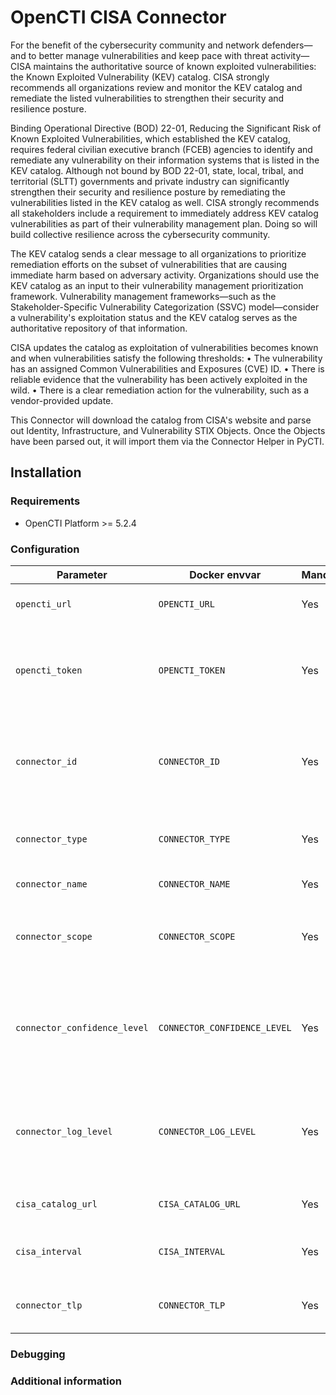 # OpenCTI CISA Connector

For the benefit of the cybersecurity community and network defenders—and to better manage vulnerabilities and keep pace with threat activity—CISA maintains the authoritative source of known exploited vulnerabilities: the Known Exploited Vulnerability (KEV) catalog. CISA strongly recommends all organizations review and monitor the KEV catalog and remediate the listed vulnerabilities to strengthen their security and resilience posture.

Binding Operational Directive (BOD) 22-01, Reducing the Significant Risk of Known Exploited Vulnerabilities, which established the KEV catalog, requires federal civilian executive branch (FCEB) agencies to identify and remediate any vulnerability on their information systems that is listed in the KEV catalog. Although not bound by BOD 22-01, state, local, tribal, and territorial (SLTT) governments and private industry can significantly strengthen their security and resilience posture by remediating the vulnerabilities listed in the KEV catalog as well. CISA strongly recommends all stakeholders include a requirement to immediately address KEV catalog vulnerabilities as part of their vulnerability management plan. Doing so will build collective resilience across the cybersecurity community.

The KEV catalog sends a clear message to all organizations to prioritize remediation efforts on the subset of vulnerabilities that are causing immediate harm based on adversary activity. Organizations should use the KEV catalog as an input to their vulnerability management prioritization framework. Vulnerability management frameworks—such as the Stakeholder-Specific Vulnerability Categorization (SSVC) model—consider a vulnerability's exploitation status and the KEV catalog serves as the authoritative repository of that information.

CISA updates the catalog as exploitation of vulnerabilities becomes known and when vulnerabilities satisfy the following thresholds:
•    The vulnerability has an assigned Common Vulnerabilities and Exposures (CVE) ID.
•    There is reliable evidence that the vulnerability has been actively exploited in the wild.
•    There is a clear remediation action for the vulnerability, such as a vendor-provided update.

This Connector will download the catalog from CISA's website and parse out Identity, Infrastructure, and Vulnerability STIX Objects.  Once the Objects have been parsed out, it will import them via the Connector Helper in PyCTI.
## Installation

### Requirements

- OpenCTI Platform >= 5.2.4

### Configuration

| Parameter                            | Docker envvar                       | Mandatory    | Description                                                                                                                                                |
| ------------------------------------ | ----------------------------------- | ------------ | ---------------------------------------------------------------------------------------------------------------------------------------------------------- |
| `opencti_url`                        | `OPENCTI_URL`                       | Yes          | The URL of the OpenCTI platform.                                                                                                                           |
| `opencti_token`                      | `OPENCTI_TOKEN`                     | Yes          | The default admin token configured in the OpenCTI platform parameters file.                                                                                |
| `connector_id`                       | `CONNECTOR_ID`                      | Yes          | A valid arbitrary `UUIDv4` that must be unique for this connector.                                                                                         |
| `connector_type`                     | `CONNECTOR_TYPE`                    | Yes          | Must be `Template_Type` (this is the connector type).                                                                                                      |
| `connector_name`                     | `CONNECTOR_NAME`                    | Yes          | Option `Template`                                                                                                                                          |
| `connector_scope`                    | `CONNECTOR_SCOPE`                   | Yes          | Supported scope: Template Scope (MIME Type or Stix Object)                                                                                                 |
| `connector_confidence_level`         | `CONNECTOR_CONFIDENCE_LEVEL`        | Yes          | The default confidence level for created sightings (a number between 1 and 4).                                                                             |
| `connector_log_level`                | `CONNECTOR_LOG_LEVEL`               | Yes          | The log level for this connector, could be `debug`, `info`, `warn` or `error` (less verbose).                                                              |
| `cisa_catalog_url`                 | `CISA_CATALOG_URL`                | Yes          | The URL that hosts the KEV Catalog             |
| `cisa_interval`                 | `CISA_INTERVAL`                | Yes          | Interval on how often the connector should run       |
| `connector_tlp`                 | `CONNECTOR_TLP`                | Yes          | TLP for data coming from this connector         |

### Debugging ###

<!-- Any additional information to help future users debug and report detailed issues concerning this connector -->

### Additional information

<!--
Any additional information about this connector
* What information is ingested/updated/changed
* What should the user take into account when using this connector
* ...
-->

